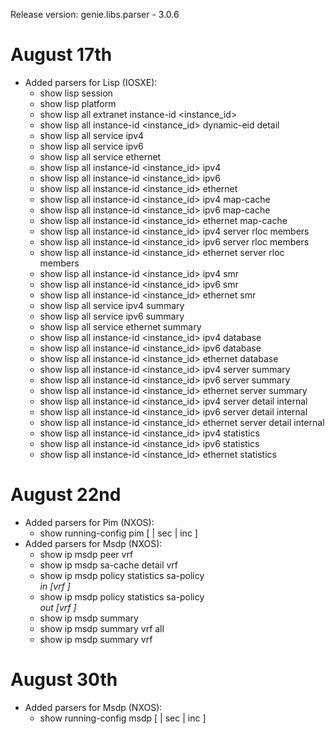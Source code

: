 Release version: genie.libs.parser - 3.0.6

# August 17th

* Added parsers for Lisp (IOSXE):
    - show lisp session
    - show lisp platform
    - show lisp all extranet <extranet> instance-id <instance_id>
    - show lisp all instance-id <instance_id> dynamic-eid detail
    - show lisp all service ipv4
    - show lisp all service ipv6
    - show lisp all service ethernet
    - show lisp all instance-id <instance_id> ipv4
    - show lisp all instance-id <instance_id> ipv6
    - show lisp all instance-id <instance_id> ethernet
    - show lisp all instance-id <instance_id> ipv4 map-cache
    - show lisp all instance-id <instance_id> ipv6 map-cache
    - show lisp all instance-id <instance_id> ethernet map-cache
    - show lisp all instance-id <instance_id> ipv4 server rloc members
    - show lisp all instance-id <instance_id> ipv6 server rloc members
    - show lisp all instance-id <instance_id> ethernet server rloc members
    - show lisp all instance-id <instance_id> ipv4 smr
    - show lisp all instance-id <instance_id> ipv6 smr
    - show lisp all instance-id <instance_id> ethernet smr
    - show lisp all service ipv4 summary
    - show lisp all service ipv6 summary
    - show lisp all service ethernet summary
    - show lisp all instance-id <instance_id> ipv4 database
    - show lisp all instance-id <instance_id> ipv6 database
    - show lisp all instance-id <instance_id> ethernet database
    - show lisp all instance-id <instance_id> ipv4 server summary
    - show lisp all instance-id <instance_id> ipv6 server summary
    - show lisp all instance-id <instance_id> ethernet server summary
    - show lisp all instance-id <instance_id> ipv4 server detail internal
    - show lisp all instance-id <instance_id> ipv6 server detail internal
    - show lisp all instance-id <instance_id> ethernet server detail internal
    - show lisp all instance-id <instance_id> ipv4 statistics
    - show lisp all instance-id <instance_id> ipv6 statistics
    - show lisp all instance-id <instance_id> ethernet statistics

# August 22nd

* Added parsers for Pim (NXOS):
    - show running-config pim [ | sec <vrf> | inc <pip string> ]
* Added parsers for Msdp (NXOS):
    - show ip msdp peer vrf <vrf>
    - show ip msdp sa-cache detail vrf <vrf>
    - show ip msdp policy statistics sa-policy <address> in [vrf <vrf>]
    - show ip msdp policy statistics sa-policy <address> out [vrf <vrf>]
    - show ip msdp summary
    - show ip msdp summary vrf all
    - show ip msdp summary vrf <vrf>

# August 30th

* Added parsers for Msdp (NXOS):
    - show running-config msdp [ | sec <vrf> | inc <pip string> ]
